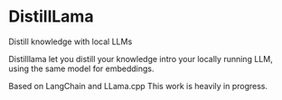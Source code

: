 # DistillLama
Distill knowledge with local LLMs


Distilllama let you distill your knowledge intro your locally running LLM, using the same model for embeddings. 

Based on LangChain and LLama.cpp This work is heavily in progress.
